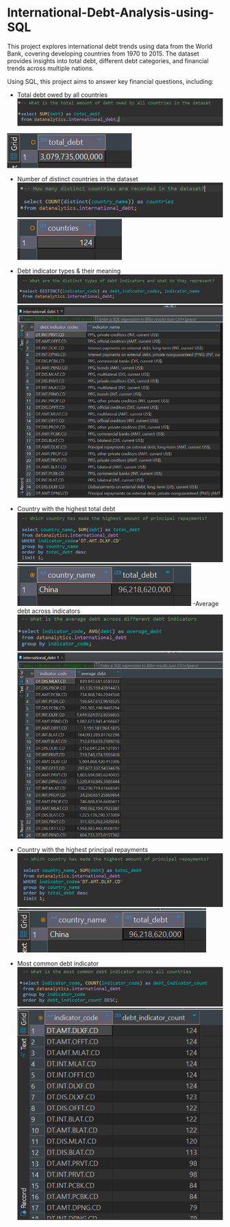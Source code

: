 # International-Debt-Analysis-using-SQL
This project explores international debt trends using data from the World Bank, covering developing countries from 1970 to 2015. The dataset provides insights into total debt, different debt categories, and financial trends across multiple nations.

Using SQL, this project aims to answer key financial questions, including:
- Total debt owed by all countries
![Query](images/Q1.png)

![output](images/Q1A.png)


- Number of distinct countries in the dataset
![Query](images/Q2.png)
![Output](images/Q2A.png)

- Debt indicator types & their meaning
![Query](images/Q3.png)
![Output](images/Q3A.png)
- Country with the highest total debt
![Query](images/Q4.png)
![Output](images/Q4A.png)
-Average debt across indicators
![Query](images/Q5.png)
![Output](images/Q5A.png)
- Country with the highest principal repayments
![Query](images/Q6.png)
![Output](images/Q6A.png)
- Most common debt indicator
![Query](images/Q7.png)
![Output](images/Q7A.png)

